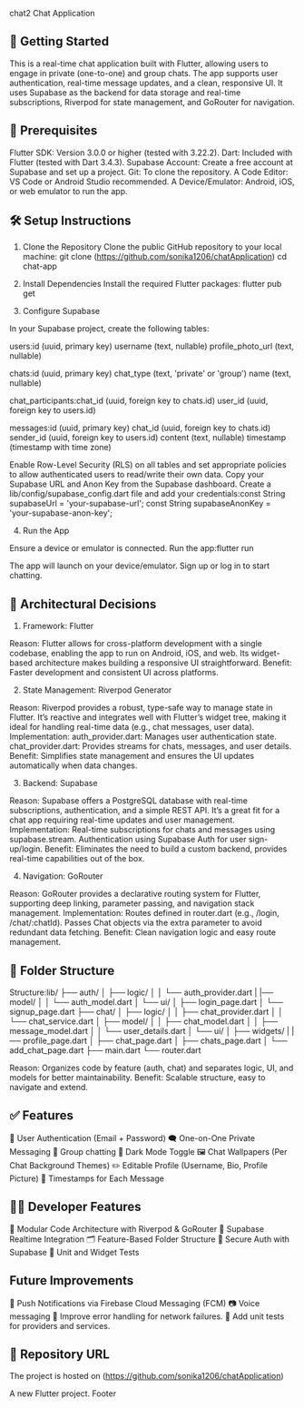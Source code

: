  chat2
Chat Application

## 🚀 Getting Started

This is a real-time chat application built with Flutter, allowing users to engage in private (one-to-one) and group chats. The app supports user authentication, real-time message updates, and a clean, responsive UI. It uses Supabase as the backend for data storage and real-time subscriptions, Riverpod for state management, and GoRouter for navigation.

## 🔧 Prerequisites

Flutter SDK: Version 3.0.0 or higher (tested with 3.22.2).
Dart: Included with Flutter (tested with Dart 3.4.3).
Supabase Account: Create a free account at Supabase and set up a project.
Git: To clone the repository.
A Code Editor: VS Code or Android Studio recommended.
A Device/Emulator: Android, iOS, or web emulator to run the app.

## 🛠️ Setup Instructions

1. Clone the Repository
Clone the public GitHub repository to your local machine:
git clone (https://github.com/sonika1206/chatApplication)
cd chat-app

2. Install Dependencies
Install the required Flutter packages:
flutter pub get

3. Configure Supabase

In your Supabase project, create the following tables:

  users:id (uuid, primary key)
  username (text, nullable)
  profile_photo_url (text, nullable)

  chats:id (uuid, primary key)
  chat_type (text, 'private' or 'group')
  name (text, nullable)

  chat_participants:chat_id (uuid, foreign key to chats.id)
  user_id (uuid, foreign key to users.id)

  messages:id (uuid, primary key)
  chat_id (uuid, foreign key to chats.id)
  sender_id (uuid, foreign key to users.id)
  content (text, nullable)
  timestamp (timestamp with time zone)

  Enable Row-Level Security (RLS) on all tables and set appropriate policies to allow authenticated users to read/write their own data.
  Copy your Supabase URL and Anon Key from the Supabase dashboard.
  Create a lib/config/supabase_config.dart file and add your credentials:const String supabaseUrl = 'your-supabase-url';
  const String supabaseAnonKey = 'your-supabase-anon-key';


4. Run the App

Ensure a device or emulator is connected.
Run the app:flutter run


The app will launch on your device/emulator. Sign up or log in to start chatting.

## 🧠 Architectural Decisions

  1. Framework: Flutter

  Reason: Flutter allows for cross-platform development with a single codebase, enabling the app to run on Android, iOS, and web. Its widget-based architecture makes building a responsive UI straightforward.
  Benefit: Faster development and consistent UI across platforms.

  2. State Management: Riverpod Generator

  Reason: Riverpod provides a robust, type-safe way to manage state in Flutter. It’s reactive and integrates well with Flutter’s widget tree, making it ideal for handling real-time data (e.g., chat messages, user data).
  Implementation:
  auth_provider.dart: Manages user authentication state.
  chat_provider.dart: Provides streams for chats, messages, and user details.
  Benefit: Simplifies state management and ensures the UI updates automatically when data changes.

  3. Backend: Supabase

  Reason: Supabase offers a PostgreSQL database with real-time subscriptions, authentication, and a simple REST API. It’s a great fit for a chat app requiring real-time updates and user management.
  Implementation:
  Real-time subscriptions for chats and messages using supabase.stream.
  Authentication using Supabase Auth for user sign-up/login.
  Benefit: Eliminates the need to build a custom backend, provides real-time capabilities out of the box.

  4. Navigation: GoRouter

  Reason: GoRouter provides a declarative routing system for Flutter, supporting deep linking, parameter passing, and navigation stack management.
  Implementation:
  Routes defined in router.dart (e.g., /login, /chat/:chatId).
  Passes Chat objects via the extra parameter to avoid redundant data fetching.
  Benefit: Clean navigation logic and easy route management.

## 📁 Folder Structure

  Structure:lib/
  ├── auth/
  │   ├── logic/
  │   │   └── auth_provider.dart
  |   |── model/
  │   │   └── auth_model.dart
  │   └── ui/
  │       ├── login_page.dart
  │       └── signup_page.dart
  ├── chat/
  │   ├── logic/
  │   │   ├── chat_provider.dart
  │   │   └── chat_service.dart
  │   ├── model/
  │   │   ├── chat_model.dart
  │   │   ├── message_model.dart
  │   │   └── user_details.dart
  │   └── ui/
  │       ├── widgets/
  |       |── profile_page.dart
  │       ├── chat_page.dart
  │       ├── chats_page.dart
  │       └── add_chat_page.dart
  ├── main.dart
  └── router.dart


Reason: Organizes code by feature (auth, chat) and separates logic, UI, and models for better maintainability.
Benefit: Scalable structure, easy to navigate and extend.

## ✅ Features

  🔐 User Authentication (Email + Password)
  🗨️ One-on-One Private Messaging
  👥 Group chatting
  🌙 Dark Mode Toggle
  🖼️ Chat Wallpapers (Per Chat Background Themes)
  ✏️ Editable Profile (Username, Bio, Profile Picture)
  📅 Timestamps for Each Message

## 🧑‍💻 Developer Features

  🧱 Modular Code Architecture with Riverpod & GoRouter
  🔄 Supabase Realtime Integration
  🗂️ Feature-Based Folder Structure
  🔐 Secure Auth with Supabase
  🧪 Unit and Widget Tests

## Future Improvements

  🔔 Push Notifications via Firebase Cloud Messaging (FCM)
  📷 Voice messaging
  🔴 Improve error handling for network failures.
  🧪 Add unit tests for providers and services.

## 🔗 Repository URL
The project is hosted on (https://github.com/sonika1206/chatApplication)

A new Flutter project.
Footer

